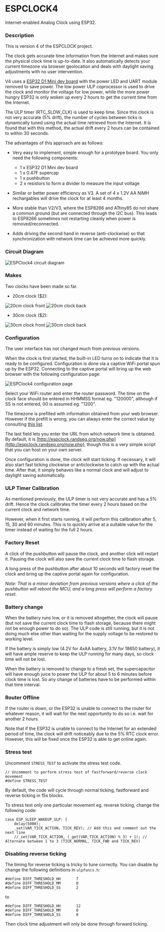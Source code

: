 # ESPCLOCK4
Internet-enabled Analog Clock using ESP32.

### Description
This is version 4 of the ESPCLOCK project.

The clock gets accurate time information from the Internet and makes sure the physical clock time is up-to-date. It also automatically detects your current timezone via browser geolocation and deals with daylight saving adjustments with no user intervention.

V4 uses a [ESP32 D1 Mini dev board](https://www.aliexpress.com/item/32816073234.html) with the power LED and UART module removed to save power. The low power ULP coprocessor is used to drive the clock and monitor the voltage for low power, while the more power hungry ESP32 is only woken up every 2 hours to get the current time from the Internet.

The ULP timer (RTC_SLOW_CLK) is used to keep time. Since this clock is not very accurate (5% drift), the number of cycles between ticks is dynamically tuned using the actual time retrieved from the Internet. It is found that with this method, the actual drift every 2 hours can be contained to within 30 seconds.

The advantages of this approach are as follows:

- Very easy to implement, simple enough for a prototype board. You only need the following components:
	- 1 x ESP32 D1 Mini dev board
	- 1 x 0.47F supercap
	- 1 x pushbutton
	- 2 x resistors to form a divider to measure the input voltage

- Similar or better power efficiency as V3. A set of 4 x 1.2V AA NiMH rechargables will drive the clock for at least 4 months.

- More stable than V2/V3, where the ESP8266 and ATtiny85 do not share a common ground (but are connected through the I2C bus). This leads to ESP8266 sometimes not restarting cleanly when power is removed/reconnected.

- Adds driving the second hand in reverse (anti-clockwise) so that synchronization with network time can be achieved more quickly.

### Circuit Diagram
![ESPClock4 circuit diagram](https://github.com/victor-chew/espclock4/raw/main/images/circuit.png)

### Makes
Two clocks have been made so far.

- 20cm clock ($2):

![20cm clock front](https://github.com/victor-chew/espclock4/raw/main/images/clock-20cm-front.jpg)
![20cm clock back](https://github.com/victor-chew/espclock4/raw/main/images/clock-20cm-back.jpg)

- 30cm clock ($2):

![30cm clock front](https://github.com/victor-chew/espclock4/raw/main/images/clock-30cm-front.jpg)
![30cm clock back](https://github.com/victor-chew/espclock4/raw/main/images/clock-30cm-back.jpg)

### Configuration
The user interface has not changed much from previous versions. 

When the clock is first started, the built-in LED turns on to indicate that it is ready to be configured. Configuration is done via a captive WiFi portal spun up by the ESP32. Connecting to the captive portal will bring up the web browser with the following configuration page:

![ESPClock4 configuration page](https://github.com/victor-chew/espclock4/raw/main/images/configuration.png)

Select your WiFi router and enter the router password. The time on the clock face should be entered in HHMMSS format eg. "120000", although if SS is not entered, 00 is assumed eg. "1200".

The timezone is prefilled with information obtained from your web browser. However if the prefill is wrong, you can always enter the correct value by consulting [this list](https://en.wikipedia.org/wiki/List_of_tz_database_time_zones).

The last field lets you enter the URL from which network time is obtained. By default, it is [http://espclock.randseq.org/now.php](http://espclock.randseq.org/now.php), though this is a very simple script that you can host on your own server.

Once configuration is done, the clock will start ticking. If necessary, it will also start fast ticking clockwise or anticlockwise to catch up with the actual time. After that, it simply behaves like a normal clock and will adjust to daylight saving automatically.

### ULP Timer Calibration
As mentioned previously, the ULP timer is not very accurate and has a 5% drift. Hence the clock calibrates the timer every 2 hours based on the current clock and network time.

However, when it first starts running, it will perform this calibration after 5, 15, 30 and 60 minutes. This is to quickly arrive at a suitable value for the timer instead of waiting for the full 2 hours.

### Factory Reset
A click of the pushbutton will pause the clock, and another click will restart it. Pausing the clock will also save the current clock time to flash storage.

A long press of the pushbutton after about 10 seconds will factory reset the clock and bring up the captive portal again for configuration.

*Note: That is a minor deviation from previous versions where a click of the pushbutton will reboot the MCU, and a long press will perform a factory reset.*

### Battery change
When the battery runs low, or it is removed altogether, the clock will pause (but not save the current clock time to flash storage, because there might not be enough power to do so). The ULP code is still running, but it is not doing much else other than waiting for the supply voltage to be restored to working level.

If the battery is simply low (4.2V for 4xAA battery, 3.1V for 18650 battery), it will have ample reserve to keep the ULP running for many days, so clock time will not be lost.

When the battery is removed to change to a fresh set, the supercapacitor will have enough juice to power the ULP for about 5 to 6 minutes before clock time is lost. So any change of batteries have to be performed within that time interval.

### Router Offline
If the router is down, or the ESP32 is unable to connect to the router for whatever reason, it will wait for the next opportunity to do so i.e. wait for another 2 hours.

Note that if the ESP32 is unable to connect to the Internet for an extended period of time, the clock will drift noticeably due to the 5% RTC clock error. However, this will be fixed once the ESP32 is able to get online again.

### Stress test
Uncomment `STRESS_TEST` to activate the stress test code.

	// Uncomment to perform stress test of fastforward/reverse clock movement
	#define STRESS_TEST

By default, the code will cycle through normal ticking, fastforward and reverse ticking in 15s blocks.

To stress test only one particular movement eg. reverse ticking, change the following code:

	case ESP_SLEEP_WAKEUP_ULP: {
		delay(5000);
		_set(VAR_TICK_ACTION, TICK_REV); // Add this and comment out the next line
		//_set(VAR_TICK_ACTION, (_get(VAR_TICK_ACTION) % 3) + 1); // Alternate between 1 to 3 (TICK_NORMAL, TICK_FWD and TICK_REV)

### Disabling reverse ticking

The timing for reverse ticking is tricky to tune correctly. You can disable by change the following definitions in `ulpfuncs.h`:

	#define DIFF_THRESHOLD_HH       7
	#define DIFF_THRESHOLD_MM       0
	#define DIFF_THRESHOLD_SS       2

to

	#define DIFF_THRESHOLD_HH       12
	#define DIFF_THRESHOLD_MM       0
	#define DIFF_THRESHOLD_SS       0

Then clock time adjustment will only be done through forward ticking.


